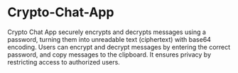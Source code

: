# Crypto-Chat-App
Crypto Chat App securely encrypts and decrypts messages using a password, turning them into unreadable text (ciphertext) with base64 encoding. Users can encrypt and decrypt messages by entering the correct password, and copy messages to the clipboard. It ensures privacy by restricting access to authorized users.
